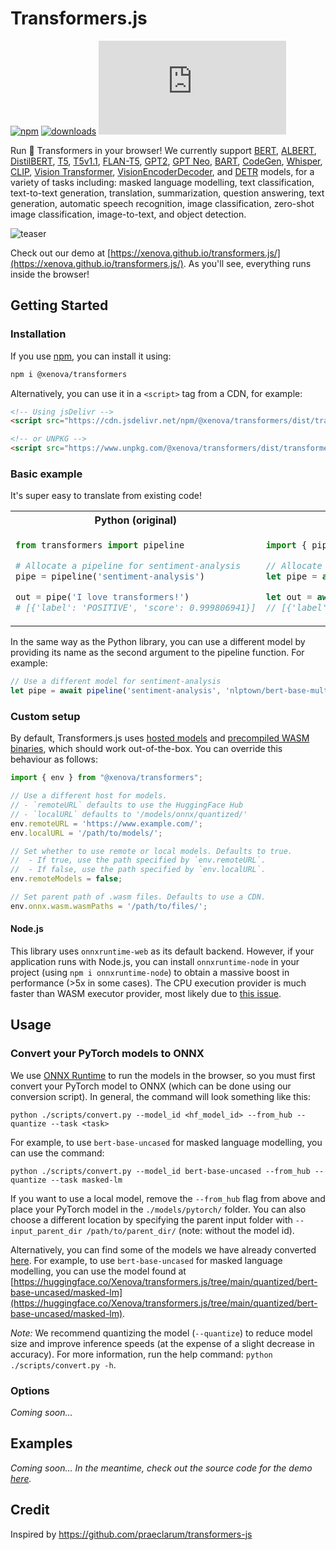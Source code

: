 # Transformers.js


[![npm](https://img.shields.io/npm/v/@xenova/transformers)](https://www.npmjs.com/package/@xenova/transformers)
[![downloads](https://img.shields.io/npm/dw/@xenova/transformers)](https://www.npmjs.com/package/@xenova/transformers)
[![license](https://img.shields.io/github/license/xenova/transformers.js)](https://github.com/xenova/transformers.js/blob/main/LICENSE)


Run 🤗 Transformers in your browser! We currently support [BERT](https://huggingface.co/docs/transformers/model_doc/bert), [ALBERT](https://huggingface.co/docs/transformers/model_doc/albert), [DistilBERT](https://huggingface.co/docs/transformers/model_doc/distilbert), [T5](https://huggingface.co/docs/transformers/model_doc/t5), [T5v1.1](https://huggingface.co/docs/transformers/model_doc/t5v1.1), [FLAN-T5](https://huggingface.co/docs/transformers/model_doc/flan-t5), [GPT2](https://huggingface.co/docs/transformers/model_doc/gpt2), [GPT Neo](https://huggingface.co/docs/transformers/model_doc/gpt_neo), [BART](https://huggingface.co/docs/transformers/model_doc/bart), [CodeGen](https://huggingface.co/docs/transformers/model_doc/codegen), [Whisper](https://huggingface.co/docs/transformers/model_doc/whisper), [CLIP](https://huggingface.co/docs/transformers/model_doc/clip), [Vision Transformer](https://huggingface.co/docs/transformers/model_doc/vit), [VisionEncoderDecoder](https://huggingface.co/docs/transformers/model_doc/vision-encoder-decoder), and [DETR](https://huggingface.co/docs/transformers/model_doc/detr) models, for a variety of tasks including: masked language modelling, text classification, text-to-text generation, translation, summarization, question answering, text generation, automatic speech recognition, image classification, zero-shot image classification, image-to-text, and object detection.

![teaser](https://user-images.githubusercontent.com/26504141/221056008-e906614e-e6f0-4e10-b0a8-7d5c99e955b4.gif)

Check out our demo at [https://xenova.github.io/transformers.js/](https://xenova.github.io/transformers.js/). As you'll see, everything runs inside the browser!

## Getting Started

### Installation
If you use [npm](https://www.npmjs.com/package/@xenova/transformers), you can install it using:
```bash
npm i @xenova/transformers
```

Alternatively, you can use it in a `<script>` tag from a CDN, for example:
```html
<!-- Using jsDelivr -->
<script src="https://cdn.jsdelivr.net/npm/@xenova/transformers/dist/transformers.min.js"></script>

<!-- or UNPKG -->
<script src="https://www.unpkg.com/@xenova/transformers/dist/transformers.min.js"></script>
```

### Basic example
It's super easy to translate from existing code!

<table>
<tr>
<th width="440px"><b>Python (original)</b></th>
<th width="440px"><b>Javascript (ours)</b></th>
</tr>
<tr>
<td>

```python
from transformers import pipeline

# Allocate a pipeline for sentiment-analysis
pipe = pipeline('sentiment-analysis')

out = pipe('I love transformers!')
# [{'label': 'POSITIVE', 'score': 0.999806941}]
```

</td>
<td>

```javascript
import { pipeline } from "@xenova/transformers";

// Allocate a pipeline for sentiment-analysis
let pipe = await pipeline('sentiment-analysis');

let out = await pipe('I love transformers!');
// [{'label': 'POSITIVE', 'score': 0.999817686}]
```

</td>
</tr>
</table>


In the same way as the Python library, you can use a different model by providing its name as the second argument to the pipeline function. For example:
```javascript
// Use a different model for sentiment-analysis
let pipe = await pipeline('sentiment-analysis', 'nlptown/bert-base-multilingual-uncased-sentiment');
```


### Custom setup
By default, Transformers.js uses [hosted models](https://huggingface.co/Xenova/transformers.js/tree/main/quantized) and [precompiled WASM binaries](https://cdn.jsdelivr.net/npm/@xenova/transformers/dist/), which should work out-of-the-box. You can override this behaviour as follows:
```javascript
import { env } from "@xenova/transformers";

// Use a different host for models.
// - `remoteURL` defaults to use the HuggingFace Hub
// - `localURL` defaults to '/models/onnx/quantized/'
env.remoteURL = 'https://www.example.com/';
env.localURL = '/path/to/models/';

// Set whether to use remote or local models. Defaults to true.
//  - If true, use the path specified by `env.remoteURL`.
//  - If false, use the path specified by `env.localURL`.
env.remoteModels = false;

// Set parent path of .wasm files. Defaults to use a CDN.
env.onnx.wasm.wasmPaths = '/path/to/files/';
```

#### Node.js

This library uses `onnxruntime-web` as its default backend. However, if your application runs with Node.js, you can install `onnxruntime-node` in your project (using `npm i onnxruntime-node`) to obtain a massive boost in performance (>5x in some cases). The CPU execution provider is much faster than WASM executor provider, most likely due to [this issue](https://github.com/microsoft/onnxruntime/issues/10311).


## Usage

### Convert your PyTorch models to ONNX
We use [ONNX Runtime](https://onnxruntime.ai/) to run the models in the browser, so you must first convert your PyTorch model to ONNX (which can be done using our conversion script). In general, the command will look something like this:
```
python ./scripts/convert.py --model_id <hf_model_id> --from_hub --quantize --task <task>
```

For example, to use `bert-base-uncased` for masked language modelling, you can use the command:
```
python ./scripts/convert.py --model_id bert-base-uncased --from_hub --quantize --task masked-lm
```

If you want to use a local model, remove the `--from_hub` flag from above and place your PyTorch model in the `./models/pytorch/` folder. You can also choose a different location by specifying the parent input folder with `--input_parent_dir /path/to/parent_dir/` (note: without the model id). 


Alternatively, you can find some of the models we have already converted [here](https://huggingface.co/Xenova/transformers.js). For example, to use `bert-base-uncased` for masked language modelling, you can use the model found at [https://huggingface.co/Xenova/transformers.js/tree/main/quantized/bert-base-uncased/masked-lm](https://huggingface.co/Xenova/transformers.js/tree/main/quantized/bert-base-uncased/masked-lm).

*Note:* We recommend quantizing the model (`--quantize`) to reduce model size and improve inference speeds (at the expense of a slight decrease in accuracy). For more information, run the help command: `python ./scripts/convert.py -h`.


### Options
*Coming soon...*


## Examples
*Coming soon... In the meantime, check out the source code for the demo [here](https://github.com/xenova/transformers.js/blob/main/assets/js/worker.js).*

## Credit
Inspired by https://github.com/praeclarum/transformers-js


